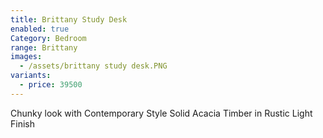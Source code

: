 ```yaml
---
title: Brittany Study Desk
enabled: true
Category: Bedroom
range: Brittany
images:
  - /assets/brittany study desk.PNG
variants:
  - price: 39500
---
```

Chunky look with Contemporary Style
Solid Acacia Timber in Rustic Light Finish